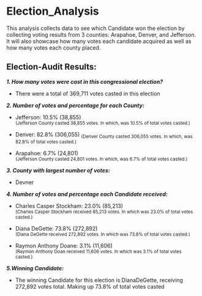 # Election_Analysis
This analysis collects data to see which Candidate won the election by collecting voting results from 3 counties: Arapahoe, Denver, and Jefferson. It will also showcase how many votes each candidate acquired as well as how many votes each county placed. 
## Election-Audit Results:
***1. How many votes were cast in this congressional election?***
- There were a total of 369,711 votes casted in this election

***2. Number of votes and percentage for each County:***
  - Jefferson: 10.5% (38,855)  
   <sub>(Jefferson County casted 38,855 votes. In which, was 10.5% of total votes casted.)</sub>

  - Denver: 82.8% (306,055) 
   <sub>(Denver County casted 306,055 votes. In which, was 82.8% of total votes casted.)</sub>

  - Arapahoe: 6.7% (24,801)  
   <sub>(Jefferson County casted 24,801 votes. In which, was 6.7% of total votes casted.)</sub>

***3. County with largest number of votes:***
  - Devner

***4. Number of votes and percentage each Candidate received:***
  - Charles Casper Stockham: 23.0% (85,213)  
  <sub>(Charles Casper Stockham received 85,213 votes. In which was 23.0% of total votes casted.)</sub>

  - Diana DeGette: 73.8% (272,892)  
  <sub>(Diana DeGette received 272,892 votes. In which was 73.8% of total votes casted.)</sub>
  - Raymon Anthony Doane: 3.1% (11,606)  
  <sub>(Raymon Anthony Doan received 11,606 votes. In which was 3.1% of total votes casted.)</sub>

***5.Winning Candidate:***
  - The winning Candidate for this election is DianaDeGette, receiving 272,892 votes total. Making up 73.8% of total votes casted
